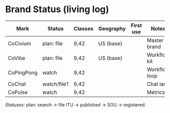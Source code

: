 <!-- status: stub; target: 150+ words -->
<!-- status: stub; target: 150+ words -->
<!-- status: stub; target: 150+ words -->
<!-- status: stub; target: 150+ words -->
<!-- status: stub; target: 150+ words -->
<!-- status: stub; target: 150+ words -->
<!-- status: stub; target: 150+ words -->
# Brand Status (living log)
| Mark        | Status     | Classes | Geography | First use | Notes |
|-------------|------------|---------|-----------|-----------|-------|
| CoCivium    | plan: file | 9,42    | US (base) |           | Master brand |
| CoVibe      | plan: file | 9,42    | US (base) |           | Workflow kit |
| CoPingPong  | watch      | 9,42    |           |           | Workflow loop |
| CoChat      | watch/file?| 9,42    |           |           | Chat lane |
| CoPulse     | watch      | 9,42    |           |           | Metrics |

*Statuses:* plan: search → file ITU → published → SOU → registered.








